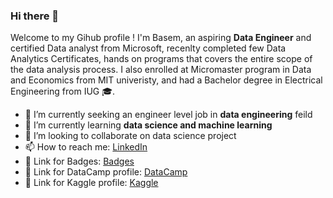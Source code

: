 
### Hi there 👋


Welcome to my Gihub profile !
I'm Basem, an aspiring **Data Engineer** and certified Data analyst from Microsoft, recenlty completed few Data Analytics Certificates, hands on programs that covers the entire scope of the data analysis process.
I also enrolled at Micromaster program in Data and Economics from MIT univeristy, and had a Bachelor degree in Electrical Engineering from IUG :mortar_board:.


- 🔭 I’m currently seeking an engineer level job in **data engineering** feild
- 🌱 I’m currently learning **data science and machine learning**
- 👯 I’m looking to collaborate on data science project
- 📫 How to reach me:  [LinkedIn](https://www.linkedin.com/in/bkhalaf/) 
- 🔗 Link for Badges:    [Badges](https://www.credly.com/users/wael-daghash/badges)
- 🔗 Link for DataCamp profile:    [DataCamp](https://www.datacamp.com/profile/bkhalaf94)  
- 🔗 Link for Kaggle profile:    [Kaggle]( https://www.kaggle.com/basemkhalaf)  
